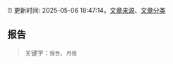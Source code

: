 :alarm_clock: 更新时间: 2025-05-06 18:47:14。[文章来源](/README.md)、[文章分类](/TAGS.md)

## 报告


> 关键字：`报告`、`月报`



